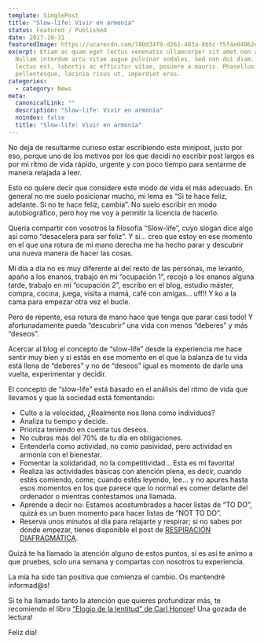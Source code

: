 ```yaml
---
template: SinglePost
title: "Slow-life: Vivir en armonía"
status: Featured / Published
date: 2017-10-31
featuredImage: https://ucarecdn.com/780d34f0-d261-403a-8b5c-f5f4e04062eb/
excerpt: Etiam ac quam eget lectus venenatis ullamcorper sit amet non arcu.
  Nullam interdum arcu vitae augue pulvinar sodales. Sed non dui diam. Quisque
  lectus est, lobortis ac efficitur vitae, posuere a mauris. Phasellus ac dui
  pellentesque, lacinia risus ut, imperdiet eros.
categories:
  - category: News
meta:
  canonicalLink: ""
  description: "Slow-life: Vivir en armonía"
  noindex: false
  title: "Slow-life: Vivir en armonía"
---
```

No deja de resultarme curioso estar escribiendo este minipost, justo por eso, porque uno de los motivos por los que decidí no escribir post largos es por mi ritmo de vida rápido, urgente y con poco tiempo para sentarme de manera relajada a leer.

Esto no quiere decir que considere este modo de vida el más adecuado. En general no me suelo posicionar mucho, mi lema es “Si te hace feliz, adelante. Si no te hace feliz, cambia”. No suelo escribir en modo autobiográfico, pero hoy me voy a permitir la licencia de hacerlo.

Quería compartir con vosotros la filosofía “Slow-life”, cuyo slogan dice algo así como “desacelera para ser feliz”. Y si… creo que estoy en ese momento en el que una rotura de mi mano derecha me ha hecho parar y descubrir una nueva manera de hacer las cosas.

Mi día a día no es muy diferente al del resto de las personas, me levanto, apaño a los enanos, trabajo en mi “ocupación 1”, recojo a los enanos alguna tarde, trabajo en mi “ocupación 2”, escribo en el blog, estudio máster, compra, cocina, juega, visita a mamá, café con amigas… uff!! Y ko a la cama para empezar otra vez el bucle.

Pero de repente, esa rotura de mano hace que tenga que parar casi todo! Y afortunadamente pueda “descubrir” una vida con menos “deberes” y más “deseos”.

Acercar al blog el concepto de “slow-life” desde la experiencia me hace sentir muy bien y si estás en ese momento en el que la balanza de tu vida está llena de “deberes” y no de “deseos” igual es momento de darle una vuelta, experimentar y decidir.

El concepto de “slow-life” está basado en el análisis del ritmo de vida que llevamos y que la sociedad está fomentando:

* Culto a la velocidad, ¿Realmente nos llena como individuos?
* Analiza tu tiempo y decide.
* Prioriza teniendo en cuenta tus deseos.
* No cubras más del 70% de tu día en obligaciones.
* Entenderla como actividad, no como pasividad, pero actividad en armonía con el bienestar.
* Fomentar la solidaridad, no la competitividad… Esta es mi favorita!
* Realiza las actividades básicas con atención plena, es decir, cuando estés comiendo, come; cuando estés leyendo, lee… y no apures hasta esos momentos en los que parece que lo normal es comer delante del ordenador o mientras contestamos una llamada.
* Aprende a decir no: Estamos acostumbrados a hacer listas de “TO DO”, quizá es un buen momento para hacer listas de “NOT TO DO”.
* Reserva unos minutos al día para relajarte y respirar; si no sabes por dónde empezar, tienes disponible el post de [RESPIRACIÓN DIAFRAGMÁTICA](https://terapiaenred.es/2017/07/12/respiracion-diafragmatica/).

Quizá te ha llamado la atención alguno de estos puntos, si es así te animo a que pruebes, solo una semana y compartas con nosotros tu experiencia.

La mía ha sido tan positiva que comienza el cambio. Os mantendré informad@s!

Si te ha llamado tanto la atención que quieres profundizar más, te recomiendo el libro [“Elogio de la lentitud” de Carl Honore](https://www.amazon.es/gp/product/8492966866/ref=as_li_tl?ie=UTF8&camp=3638&creative=24630&creativeASIN=8492966866&linkCode=as2&tag=terapiaenred-21&linkId=ce0650af5d06ff5d83b11a783f17e6fe%22%3EElogio%20de%20la%20lentitud%20(NO%20FICCION)%3C/a%3E%3Cimg%20src=%22//ir-es.amazon-adsystem.com/e/ir?t=terapiaenred-21&l=am2&o=30&a=8492966866)! Una gozada de lectura!

Feliz día!